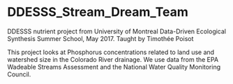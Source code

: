 # DDESSS_Stream_Dream_Team
DDESSS nutrient project from University of Montreal Data-Driven Ecological Synthesis Summer School, May 2017.
Taught by Timothée Poisot

This project looks at Phosphorus concentrations related to land use and watershed size in the Colorado River drainage.
We use data from the EPA Wadeable Streams Assessment and the National Water Quality Monitoring Council.
